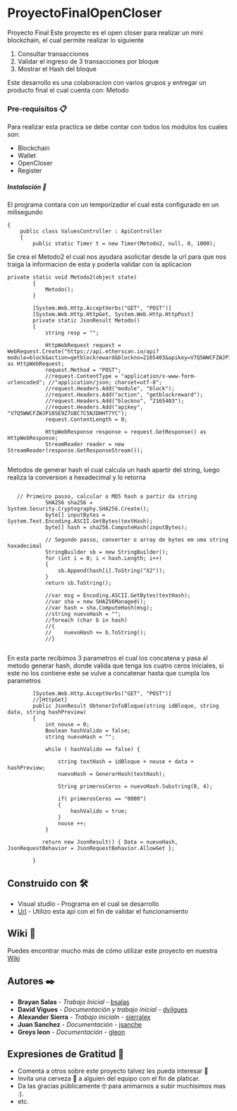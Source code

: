 # ProyectoFinalOpenCloser
Proyecto Final
Este proyecto es el open closer para realizar un mini blockchain, el cual permite realizar lo siguiente

1. Consultar transacciones
2. Validar el ingreso de 3 transacciones por bloque
3. Mostrar el Hash del bloque

Este desarrollo es una colaboracion con varios grupos y entregar un producto final el cual cuenta con:
Metodo 


### Pre-requisitos 📋

Para realizar esta practica se debe contar con todos los modulos los cuales son:

- Blockchain
- Wallet
- OpenCloser
- Register 


##### Instalación 🔧
El programa contara con un temporizador el cual esta configurado en un milisegundo 
```namespace OpenCloser.Controllers
{
    public class ValuesController : ApiController
    {
        public static Timer t = new Timer(Metodo2, null, 0, 1000);

```
Se crea el Metodo2 el cual nos ayudara asolicitar desde la url para que nos traiga la informacion de esta y poderla validar con la aplicacion
```
private static void Metodo2(object state)
        {
            Metodo();
        }

        [System.Web.Http.AcceptVerbs("GET", "POST")]
        [System.Web.Http.HttpGet, System.Web.Http.HttpPost]
        private static JsonResult Metodo()
        {
            string resp = "";

            HttpWebRequest request = WebRequest.Create("https://api.etherscan.io/api?module=block&action=getblockreward&blockno=2165403&apikey=V7Q5WWCFZWJP18SE9Z7U8C7C5NJDHHT7YC") as HttpWebRequest;
            request.Method = "POST";
            //request.ContentType = "application/x-www-form-urlencoded"; //"application/json; charset=utf-8";
            //request.Headers.Add("module", "block");
            //request.Headers.Add("action", "getblockreward");
            //request.Headers.Add("blockno", "2165403");
            //request.Headers.Add("apikey", "V7Q5WWCFZWJP18SE9Z7U8C7C5NJDHHT7YC");
            request.ContentLength = 0;

            HttpWebResponse response = request.GetResponse() as HttpWebResponse;
            StreamReader reader = new StreamReader(response.GetResponseStream());
            
```
Metodos de generar hash el cual calcula un hash apartir del string, luego realiza la conversion a hexadecimal y lo retorna
```

   // Primeiro passo, calcular o MD5 hash a partir da string
            SHA256 sha256 = System.Security.Cryptography.SHA256.Create();
            byte[] inputBytes = System.Text.Encoding.ASCII.GetBytes(textHash);
            byte[] hash = sha256.ComputeHash(inputBytes);

            // Segundo passo, converter o array de bytes em uma string haxadecimal
            StringBuilder sb = new StringBuilder();
            for (int i = 0; i < hash.Length; i++)
            {
                sb.Append(hash[i].ToString("X2"));
            }
            return sb.ToString();

            //var msg = Encoding.ASCII.GetBytes(textHash);
            //var sha = new SHA256Managed();
            //var hash = sha.ComputeHash(msg);
            //string nuevoHash = "";
            //foreach (char b in hash)
            //{
            //    nuevoHash += b.ToString();
            //}


```
En esta parte recibimos 3 parametros el cual los concatena y pasa al metodo generar hash, donde valida que tenga los cuatro ceros iniciales, si este no los contiene este se vulve a concatenar hasta que cumpla los parametros 
```
        [System.Web.Http.AcceptVerbs("GET", "POST")]
        //[HttpGet]
        public JsonResult ObtenerInfoBloque(string idBloque, string data, string hashPreview)
        {
            int nouse = 0;
            Boolean hashValido = false;
            string nuevoHash = "";

            while ( hashValido == false) { 
                
                string textHash = idBloque + nouse + data + hashPreview;
                nuevoHash = GenerarHash(textHash);

                String primerosCeros = nuevoHash.Substring(0, 4);

                if( primerosCeros == "0000")
                {
                    hashValido = true;
                }
                nouse ++;
            }

           return new JsonResult() { Data = nuevoHash, JsonRequestBehavior = JsonRequestBehavior.AllowGet }; 

        }

```
## Construido con 🛠️

* Visual studio - Programa en el cual se desarrollo
* [Url](https://api.etherscan.io/api?module=block&action=getblockreward&blockno=2165403&apikey=V7Q5WWCFZWJP18SE9Z7U8C7C5NJDHHT7YC) - Utilizo esta api con el fin de validar el funcionamiento

## Wiki 📖

Puedes encontrar mucho más de cómo utilizar este proyecto en nuestra [Wiki](https://github.com/https://github.com/sierralex/ProyectoFinalOpenCloser//wiki)


## Autores ✒️


* **Brayan Salas** - *Trabajo Inicial* - [bsalas](https://github.com/villanuevand)
* **David Vigues** - *Documentación y trabajo inicial* - [dvilgues](https://github.com/dvilgues)
* **Alexander Sierra** - *Trabajo inicialn* - [sierralex](https://github.com/sierralex)
* **Juan Sanchez** - *Documentación* - [jsanche](https://github.com/jsanche)
* **Greys leon** - *Documentación* - [gleon](https://github.com/gleon)

## Expresiones de Gratitud 🎁

* Comenta a otros sobre este proyecto  talvez les pueda interesar 📢
* Invita una cerveza 🍺 a alguien del equipo con el fin de platicar. 
* Da las gracias públicamente 🤓 para animarnos a subir muchisimos mas :).
* etc.



